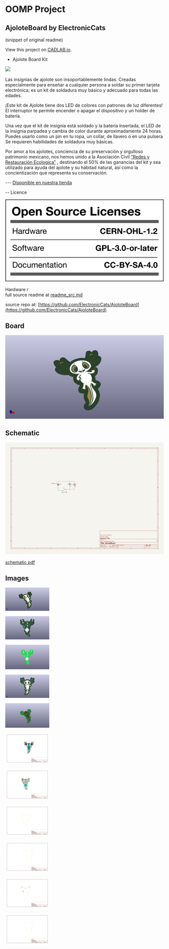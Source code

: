 # OOMP Project  
## AjoloteBoard  by ElectronicCats  
  
(snippet of original readme)  
  
View this project on [CADLAB.io](https://cadlab.io/project/1720).   
  
- Ajolote Board Kit  
  
<a href="https://electroniccats.com/store/pre-order-ajolote-board-kit/">  
  <img src="https://electroniccats.com/wp-content/uploads/badge_store.png" height="104" />  
</a>  
  
Las insignias de ajolote son insoportablemente lindas. Creadas especialmente para enseñar a cualquier persona a soldar su primer tarjeta electrónica; es un kit de soldadura muy básico y adecuado para todas las edades.  
  
¡Este kit de Ajolote tiene dos LED de colores con patrones de luz diferentes! El interruptor te permite encender o apagar el dispositivo y un holder de batería.  
  
Una vez que el kit de insignia está soldado y la batería insertada, el LED de la insignia parpadea y cambia de color durante aproximadamente 24 horas. Puedes usarlo como un pin en tu ropa, un collar, de llavero o en una pulsera  
Se requieren habilidades de soldadura muy básicas.  
  
Por amor a los ajolotes, conciencia de su preservación y orgulloso patrimonio mexicano, nos hemos unido a la Asociación Civil [“Redes y Restauración Ecologica”](http://www.redesmx.org/) , destinando el 50% de las ganancias del kit y sea utilizado para ayuda del ajolote y su hábitad natural, así como la concientización que representa su conservación.  
  
--- [Disponible en nuestra tienda](https://electroniccats.com/producto/pre-order-ajolote-board-kit/)  
  
-- Licence  
  
![OpenSourceLicense](https://github.com/ElectronicCats/AjoloteBoard/raw/master/OpenSourceLicense.png)  
  
Hardware r  
  full source readme at [readme_src.md](readme_src.md)  
  
source repo at: [https://github.com/ElectronicCats/AjoloteBoard](https://github.com/ElectronicCats/AjoloteBoard)  
## Board  
  
[![working_3d.png](working_3d_600.png)](working_3d.png)  
## Schematic  
  
[![working_schematic.png](working_schematic_600.png)](working_schematic.png)  
  
[schematic pdf](working_schematic.pdf)  
## Images  
  
[![working_3d.png](working_3d_140.png)](working_3d.png)  
  
[![working_3d_back.png](working_3d_back_140.png)](working_3d_back.png)  
  
[![working_3D_bottom.png](working_3D_bottom_140.png)](working_3D_bottom.png)  
  
[![working_3d_front.png](working_3d_front_140.png)](working_3d_front.png)  
  
[![working_3D_top.png](working_3D_top_140.png)](working_3D_top.png)  
  
[![working_assembly_page_01.png](working_assembly_page_01_140.png)](working_assembly_page_01.png)  
  
[![working_assembly_page_02.png](working_assembly_page_02_140.png)](working_assembly_page_02.png)  
  
[![working_assembly_page_03.png](working_assembly_page_03_140.png)](working_assembly_page_03.png)  
  
[![working_assembly_page_04.png](working_assembly_page_04_140.png)](working_assembly_page_04.png)  
  
[![working_assembly_page_05.png](working_assembly_page_05_140.png)](working_assembly_page_05.png)  
  
[![working_assembly_page_06.png](working_assembly_page_06_140.png)](working_assembly_page_06.png)  
